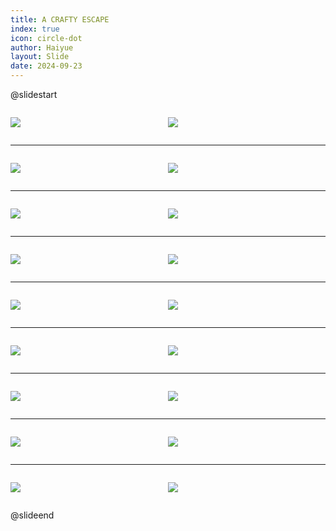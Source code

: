 ```yaml
---
title: A CRAFTY ESCAPE
index: true
icon: circle-dot
author: Haiyue
layout: Slide
date: 2024-09-23
---
```

 
@slidestart

<div style="display:flex">
<div style="flex:1">

![](/reading/english/Level-R/A%20CRAFTY%20ESCAPE/001.webp)
</div>
<div style="flex:1">

![](/reading/english/Level-R/A%20CRAFTY%20ESCAPE/002.webp)
</div>
</div>

---

<div style="display:flex">
<div style="flex:1">

![](/reading/english/Level-R/A%20CRAFTY%20ESCAPE/003.webp)
</div>
<div style="flex:1">

![](/reading/english/Level-R/A%20CRAFTY%20ESCAPE/004.webp)
</div>
</div>

---

<div style="display:flex">
<div style="flex:1">

![](/reading/english/Level-R/A%20CRAFTY%20ESCAPE/005.webp)
</div>
<div style="flex:1">

![](/reading/english/Level-R/A%20CRAFTY%20ESCAPE/006.webp)
</div>
</div>

---

<div style="display:flex">
<div style="flex:1">

![](/reading/english/Level-R/A%20CRAFTY%20ESCAPE/007.webp)
</div>
<div style="flex:1">

![](/reading/english/Level-R/A%20CRAFTY%20ESCAPE/008.webp)
</div>
</div>

---

<div style="display:flex">
<div style="flex:1">

![](/reading/english/Level-R/A%20CRAFTY%20ESCAPE/009.webp)
</div>
<div style="flex:1">

![](/reading/english/Level-R/A%20CRAFTY%20ESCAPE/010.webp)
</div>
</div>

---

<div style="display:flex">
<div style="flex:1">

![](/reading/english/Level-R/A%20CRAFTY%20ESCAPE/011.webp)
</div>
<div style="flex:1">

![](/reading/english/Level-R/A%20CRAFTY%20ESCAPE/012.webp)
</div>
</div>

---

<div style="display:flex">
<div style="flex:1">

![](/reading/english/Level-R/A%20CRAFTY%20ESCAPE/013.webp)
</div>
<div style="flex:1">

![](/reading/english/Level-R/A%20CRAFTY%20ESCAPE/014.webp)
</div>
</div>

---

<div style="display:flex">
<div style="flex:1">

![](/reading/english/Level-R/A%20CRAFTY%20ESCAPE/015.webp)
</div>
<div style="flex:1">

![](/reading/english/Level-R/A%20CRAFTY%20ESCAPE/016.webp)
</div>
</div>

---

<div style="display:flex">
<div style="flex:1">

![](/reading/english/Level-R/A%20CRAFTY%20ESCAPE/017.webp)
</div>
<div style="flex:1">

![](/reading/english/Level-R/A%20CRAFTY%20ESCAPE/018.webp)
</div>
</div>

@slideend